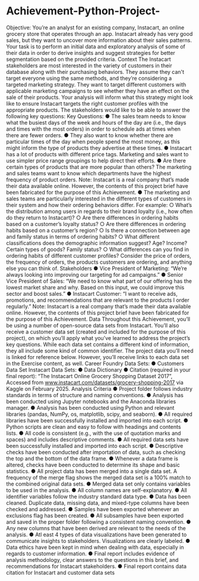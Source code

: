 # Achievement-Python-Project-

Objective:
You’re an analyst for an existing company, Instacart, an online grocery store that operates through an app. Instacart already has very good sales, but they want to uncover more information about their sales patterns. Your task is to perform an initial data and exploratory analysis of some of their data in order to derive insights and suggest strategies for better segmentation based on the provided criteria.
Context
The Instacart stakeholders are most interested in the variety of customers in their database along with their purchasing behaviors. They assume they can't target everyone using the same methods, and they’re considering a targeted marketing strategy. They want to target different customers with applicable marketing campaigns to see whether they have an effect on the sale of their products. Your analysis will inform what this strategy might look like to ensure Instacart targets the right customer profiles with the appropriate products. The stakeholders would like to be able to answer the following key questions:
Key Questions:
● The sales team needs to know what the busiest days of the week and hours of the day are (i.e., the days and times with the most orders) in order to schedule ads at times when there are fewer orders.
● They also want to know whether there are particular times of the day when people spend the most money, as this might inform the type of products they advertise at these times.
● Instacart has a lot of products with different price tags. Marketing and sales want to use simpler price range groupings to help direct their efforts.
● Are there certain types of products that are more popular than others? The marketing and sales teams want to know which departments have the highest frequency of product orders. Note: Instacart is a real company that’s made their data available online. However, the contents of this project brief have been fabricated for the purpose of this Achievement.
● The marketing and sales teams are particularly interested in the different types of customers in their system and how their ordering behaviors differ. For example:
○ What’s the distribution among users in regards to their brand loyalty (i.e., how often do they return to Instacart)?
○ Are there differences in ordering habits based on a customer’s loyalty status? ○ Are there differences in ordering habits based on a customer’s region?
○ Is there a connection between age and family status in terms of ordering habits?
○ What different classifications does the demographic information suggest? Age? Income? Certain types of goods? Family status?
○ What differences can you find in ordering habits of different customer profiles? Consider the price of orders, the frequency of orders, the products customers are ordering, and anything else you can think of.
Stakeholders
● Vice President of Marketing: “We’re always looking into improving our targeting for ad campaigns.”
● Senior Vice President of Sales: “We need to know what part of our offering has the lowest market share and why. Based on this input, we could improve this sector and boost sales.”
● Instacart Customer: “I want to receive ads, promotions, and recommendations that are relevant to the products I order regularly.”
Note: Instacart is a real company that’s made their data available online. However, the contents of this project brief have been fabricated for the purpose of this Achievement.
Data
Throughout this Achievement, you’ll be using a number of open-source data sets from Instacart. You’ll also receive a customer data set (created and included for the purpose of this project), on which you’ll apply what you’ve learned to address the project’s key questions. While each data set contains a different kind of information, they all include some kind of common identifier. The project data you’ll need is linked for reference below. However, you’ll receive links to each data set in the Exercise content, as well.
Career Foundry Data Sets:
● Customers Data Set Instacart Data Sets:
● Data Dictionary
● Citation (required in your final report): “The Instacart Online Grocery Shopping Dataset 2017”, Accessed from www.instacart.com/datasets/grocery-shopping-2017 via Kaggle on February 2025.
Analysis Criteria
● Project folder follows industry standards in terms of structure and naming conventions.
● Analysis has been conducted using Jupyter notebooks and the Anaconda libraries manager.
● Analysis has been conducted using Python and relevant libraries (pandas, NumPy, os, matplotlib, scipy, and seaborn).
● All required libraries have been successfully installed and imported into each script.
● Python scripts are clean and easy to follow with headings and contents lists.
● All code is consistent (e.g., with the use of quotation marks and spaces) and includes descriptive comments.
● All required data sets have been successfully installed and imported into each script.
● Descriptive checks have been conducted after importation of data, such as checking the top and the bottom of the data frame.
● Whenever a data frame is altered, checks have been conducted to determine its shape and basic statistics.
● All project data has been merged into a single data set. A frequency of the merge flag shows the merged data set is a 100% match to the combined original data sets.
● Merged data set only contains variables to be used in the analysis.
● All column names are self-explanatory.
● All identifier variables follow the industry standard data type.
● Data has been cleaned. Duplicate data, missing data, and mixed-type columns have been checked and addressed.
● Samples have been exported whenever an exclusions flag has been created.
● All subsamples have been exported and saved in the proper folder following a consistent naming convention.
● Any new columns that have been derived are relevant to the needs of the analysis.
● Atl east 4 types of data visualizations have been generated to communicate insights to stakeholders. Visualizations are clearly labeled.
● Data ethics have been kept in mind when dealing with data, especially in regards to customer information.
● Final report includes evidence of analysis methodology, clear answers to the questions in this brief, and recommendations for Instacart stakeholders.
● Final report contains data citation for Instacart and customer data sets
